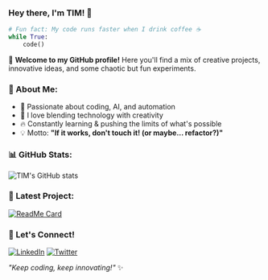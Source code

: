 ### Hey there, I'm TIM! 👋

```python
# Fun fact: My code runs faster when I drink coffee ☕
while True:
    code()
```

🚀 **Welcome to my GitHub profile!** Here you'll find a mix of creative projects, innovative ideas, and some chaotic but fun experiments. 

### 🌟 About Me:
- 🧠 Passionate about coding, AI, and automation
- 🎨 I love blending technology with creativity
- 🔥 Constantly learning & pushing the limits of what's possible
- 💡 Motto: **"If it works, don't touch it! (or maybe... refactor?)"**

### 📊 GitHub Stats:
![TIM's GitHub stats](https://github-readme-stats.vercel.app/api?username=HHH-TIM-HHH&show_icons=true&theme=radical)

### 🚀 Latest Project:
[![ReadMe Card](https://github-readme-stats.vercel.app/api/pin/?username=TIM&repo=awesome-project&theme=dark)](https://github.com/TIM/awesome-project)

### 💬 Let's Connect!
[![LinkedIn](https://img.shields.io/badge/-LinkedIn-blue?style=flat-square&logo=linkedin)](https://linkedin.com/in/TIM)
[![Twitter](https://img.shields.io/badge/-Twitter-blue?style=flat-square&logo=twitter)](https://twitter.com/TIM)

_"Keep coding, keep innovating!"_ ✨
